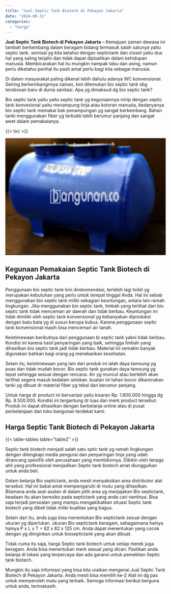 ```yaml
---
title: "Jual Septic Tank Biotech di Pekayon Jakarta"
date: "2024-08-31"
categories: 
  - "harga"
---
```


**Jual Septic Tank Biotech di Pekayon Jakarta** – Kemajuan zaman dewasa ini tambah berkembang dalam beragam bidang termasuk salah satunya yaitu septic tank. semisal yg kita ketahui dengan septictank dan closet yaitu dua hal yang saling terjalin dan tidak dapat dipisahkan dalam kehidupan manusia. Membicarakan hal itu mungkin nampak tabu dan asing, namun perlu diketahui perihal itu pasti amat perlu bagi kita sebagai manusia.

Di dalam masyarakat paling dikenal lebih dahulu adanya WC konvensional. Seiring berkembangnnya zaman, kini ditemukan bio septic tank sbg terobosan baru di dunia sanitasi. Apa yg dimaksud dg bio septic tank?

Bio septic tank yaitu yaitu septic tank yg kegunaannya mirip dengan septic tank konvesional yaitu menampung tinja atau kotoran manusia, bedanyanya bio septic tank memakai bak penampungan yg sangat berkembang. Bahan tanki menggunakan fiber yg terbukti lebih berumur panjang dan sangat awet dalam pemakaianya.

{{< toc >}}

![Jual Septic Tank Biotech di Pekayon Jakarta](/images/jual-bio-septictank-09.png)

## Kegunaan Pemakaian Septic Tank Biotech di Pekayon Jakarta

Penggunaan bio septic tank kini direkomendasi, terlebih lagi toilet yg merupakan kebutuhan yang perlu untuk tempat tinggal Anda. Hal ini sebab menggunakan bio septic tank miliki sebagian keuntungan, antara lain ramah lingkungan. Jika menggunakan bio septic tank, limbah yang terlihat dari bio septic tank tidak mencemari air daerah dan tidak berbau. Keuntungan ini tidak dimiliki oleh septic tank konvensional yg kebanyakan diproduksi dengan batu bata yg di susun berupa kubus. Karena penggunaan septic tank konvensional masih bisa mencemari air tanah.

Keistimewaan berikutnya dari penggunaan bi septic tank yakni tidak berbau. Kondisi ini karena hasil penyaringan yang baik, sehingga limbah yang dihasilkan bio septic tank jadi tidak berbau. Material ini semakin banyak digunakan bahkan bagi orang yg menekankan kesehatan.

Selain itu, keistimewaan yang lain dari produk ini ialah daya tamoung yg poas dan tidak mudah bocor. Bio septic tank gunakan daya tamoung yg tepat sehingga sesuai dengan rencana. Air yg muncul atau berlebih akan terlihat segera masuk kedalam selokan. buatan ini tahan bocor dikarenakan tanki yg dibuat dr material fiber yg tebal dan berumur panjang.

Untuk harga dr product ini bervariasi yaitu kisaran Rp. 1.600.000 hingga dg Rp. 8.500.000. Kondisi ini tergantung dr luas dan merk product tersebut. Produk ini dapat dihasilkan dengan berbelanja online atau di pusat perbelanjaan dan toko bangunan terdekat kami.

## Harga Septic Tank Biotech di Pekayon Jakarta

{{< table-tables table="table2" >}}

Septic tank biotech menjadi salah satu sptic tank yg ramah lingkungan dengan dilengkapi media pengurai dan penyaringan tinja yang udah dirancang spesifik oleh perusahaan yang membikinnya. Dibikin oleh tenaga ahli yang professional menjadikan Septic tank biotech amat diunggulkan untuk anda beli.

Dalam belanja Bio septictank, anda mesti menyaksikan area distributor alat tersebut. Hal ini bakal amat mempengaruhi dr mutu yang dihasilkan. Bilamana anda asal-asalan di dalam pilih area yg menjajakan Bio septictank, keadaan itu akan beresiko pada septictank yang anda cari nantinya. Bisa saja terjadi persoalan yang mampu mengakibatkan situasi Septic tank biotech yang dibeli tidak miliki kualitas yang bagus.

Selain dari itu, anda juga bisa menentukan Bio septictank sesuai dengan ukuran yg diperlukan. ukuran Bio septictank beragam, sebagaimana halnya halnya P x L x T = 82 x 82 x 125 cm. Anda dapat menentukan yang cocok dengan yg diinginkan untuk bioseptictank yang akan dibuat.

Tidak cuma itu saja, harga Septic tank biotech untuk setiap merek juga beragam. Anda bisa menentukan merk sesuai yang dicari. Pastikan anda belanja di lokasi yang terpercaya dan ada garansi untuk pemeblian Septic tank biotech.

Mungkin itu saja informasi yang bisa kita uraikan mengenai Jual Septic Tank Biotech di Pekayon Jakarta. Anda mesti bisa memilih ke-2 Alat ini dg pas untuk memperoleh mutu yang terbaik. Semoga informasi berikut berguna untuk anda, terimakasih.
